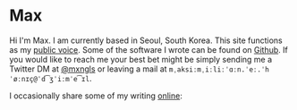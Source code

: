 # Max

Hi I'm Max. I am currently based in Seoul, South Korea. This site functions
as my [public voice](https://pages.gseis.ucla.edu/faculty/agre/zine.html). 
Some of the software I wrote can be found on [Github](https://github.com/mxngls).
If you would like to reach me your best bet might be simply sending me a
Twitter DM at [@mxngls](https://twitter.com/Mxngls) or leaving a mail at
`mˌaksiːmˌiːliːˈɑːn.ˈeː.ˈhˈøːnɪç@ˈd͡ʒˈiːmˈe͡ɪl`. 

I occasionally share some of my writing [online](./atom.xml):
